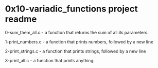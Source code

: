 # 0x10-variadic_functions project readme

0-sum_them_all.c -  a function that returns the sum of all its parameters.

1-print_numbers.c - a function that prints numbers, followed by a new line

2-print_strings.c - a function that prints strings, followed by a new line

3-print_all.c - a function that prints anything
